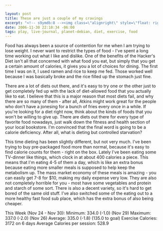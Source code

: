 ```yaml
--- 

layout: post
title: These are just a couple of my cravings
excerpt: "<!-- s9ymdb:8 --><img class=\"alignright\" style=\"float: right; border: 0px; padding-left: 5px; padding-right: 5px;\" src=\"/wp-content/uploads/pictures/192051320_ca3773e1bb_o.serendipityThumb.jpg\" alt=\"\" /> Food has always been a source of contention for me when I am trying to lose weight.  I never want to restrict the types of food - I've spent a long time working out what I like and dislike.  One of the benefits of the Hacker's Diet isn't all that concerned with what food you eat, but simply that you get a certain amount of calories, it gives you a lot of choices for dining."
date: 2006-11-30 22:10:34 -06:00
tags: play, live-journal, planet-debian, diet, exercise, food
---
```

<!-- s9ymdb:8 --><img class="alignright" style="float: right; border: 0px; padding-left: 5px; padding-right: 5px;" src="/wp-content/uploads/pictures/192051320_ca3773e1bb_o.serendipityThumb.jpg" alt="" /> Food has always been a source of contention for me when I am trying to lose weight.  I never want to restrict the types of food - I've spent a long time working out what I like and dislike.  One of the benefits of the Hacker's Diet isn't all that concerned with what food you eat, but simply that you get a certain amount of calories, it gives you a lot of choices for dining.  The first time I was on it, I used ramen and rice to keep me fed.  Those worked well because I was basically broke and the rice filled up the stomach just fine.

There are a lot of diets out there, and it's easy to try one or the other just to get completely fed up with the lack of diet-allowed food that you actually like to eat.  I believe that this is a major reason that most diets fail, and why there are so many of them - after all, Atkins might work great for the people who don't have a jonesing for a bunch of fries every once in a while.  If you're looking for a diet right now, think about the kinds of foods that you won't be willing to give up.  There are diets out there for every type of favorite food nowadays, just walk down the fitness and health section of your local bookstore.  I'm convinced that the final word is going to be a calorie deficiency.  After all, what is dieting but controlled starvation?

This time dieting has been slightly different, but not very much.  I've been trying to buy pre-packaged food more than normal, because it's easy to find calorie counts for them - right on the box.   Lately I've been eating some TV-dinner like things, which clock in at about 400 calories a piece.  This means that I'm eating 4-5 of them a day, which is like an extra bonus because eating more smaller meals is supposed to help keep the metabolism up.  The mass market economy of these meals is amazing - you can easily get 7-8 for $10, making my daily expense very low.  They are also not completely horrible for you - most have some vegetables and protein and starch of some sort.  There is also a decent variety, so it's hard to get bored of the same old stuff. I've also switched some of the eating out to a more healthy fast food sub place, which has the extra bonus of also being cheaper.

This Week (Nov 24 - Nov 30):
Minimum: 334.0 (-1.0) (Nov 29)
Maximum: 337.0 (-2.0) (Nov 26)
Average: 335.0 (-1.8) (135.0 to goal)
Exercise Calories: 3172 on 6 days
Average Calories per session: 528.9
